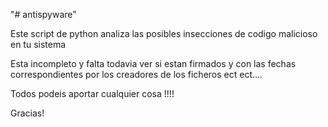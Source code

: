 "# antispyware" 

Este script de python analiza las posibles insecciones de codigo malicioso en tu sistema 

Esta incompleto y falta todavia ver si estan firmados y con las fechas correspondientes por los creadores de los ficheros ect ect....

Todos podeis aportar cualquier cosa !!!! 


Gracias!
